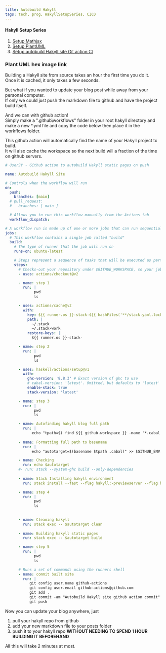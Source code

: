 ```yaml
---
title: Autobuild Hakyll
tags: tech, prog, HakyllSetupSeries, CICD
---
```


#### Hakyll Setup Series
1. [Setup Mathjax](2021-08-23-HakyllSetupMathjax.html)
2. [Setup PlantUML](2021-08-24-HakyllPlantUML2.html)
3. [Setup autobuild Hakyll site Git action CI](2021-06-28-Hakyll.html)
   
### Plant UML hex image link

Building a Hakyll site from source takes an hour the first time you do it.  
Once it is cached, it only takes a few seconds.  

But what if you wanted to update your blog post while away from your personal computer.  
If only we could just push the markdown file to github and have the project build itself.

And we can with github action!  
Simply make a ".github\\workflows" folder in your root hakyll directory and make a new *.yml file and copy the code below then place it in the workflows folder.

This github action will automatically find the name of your Hakyll project to build.   
It will also cache the workspace so the next build will a fraction of the time on github servers.  


``` {.yml .numberLines}
# UserJY - Github action to autobuild Hakyll static pages on push

name: Autobuild Hakyll Site

# Controls when the workflow will run
on:
  push:
    branches: [main]
  # pull_request:
  #   branches: [ main ]

  # Allows you to run this workflow manually from the Actions tab
  workflow_dispatch:

# A workflow run is made up of one or more jobs that can run sequentially or in parallel
jobs:
  # This workflow contains a single job called "build"
  build:
    # The type of runner that the job will run on
    runs-on: ubuntu-latest

    # Steps represent a sequence of tasks that will be executed as part of the job
    steps:
      # Checks-out your repository under $GITHUB_WORKSPACE, so your job can access it
      - uses: actions/checkout@v2

      - name: step 1
        run: |
             pwd
             ls

      - uses: actions/cache@v2
        with:
          key: ${{ runner.os }}-stack-${{ hashFiles('**/stack.yaml.lock') }}
          path: |
            ~/.stack
            ~/.stack-work
          restore-keys: |
            ${{ runner.os }}-stack-

      - name: step 2
        run: |
             pwd
             ls

      - uses: haskell/actions/setup@v1
        with:
          ghc-version: '8.8.3' # Exact version of ghc to use
          # cabal-version: 'latest'. Omitted, but defaults to 'latest'
          enable-stack: true
          stack-version: 'latest'

      - name: step 3
        run: |
             pwd
             ls

      - name: Autofinding hakyll blog full path
        run: |
            echo "tpath=$( find ${{ github.workspace }} -name '*.cabal' | head )" >> $GITHUB_ENV
           
      - name: Formatting full path to basename
        run: |
            echo "autotarget=$(basename $tpath .cabal)" >> $GITHUB_ENV

      - name: Checking
        run: echo $autotarget
      #- run: stack --system-ghc build --only-dependencies
      
      - name: Stack Installing hakyll environment
        run: stack install --fast --flag hakyll:-previewserver --flag hakyll:-watchserver

      - name: step 4
        run: |
             pwd
             ls
             
            
      - name: Cleaning hakyll
        run: stack exec -- $autotarget clean
            
      - name: Building hakyll static pages
        run: stack exec -- $autotarget build

      - name: step 5
        run: |
             pwd
             ls

      # Runs a set of commands using the runners shell
      - name: commit built site
        run: |
           git config user.name github-actions
           git config user.email github-actions@github.com
           git add .
           git commit -am "Autobuild Hakyll site github action commit"
           git push

```

Now you can update your blog anywhere, just  
1. pull your hakyll repo from github  
2. add your new markdown file to your posts folder  
3. push it to your hakyll repo **WITHOUT NEEDING TO SPEND 1 HOUR BUILDING IT BEFOREHAND**  

All this will take 2 minutes at most.   